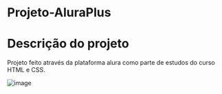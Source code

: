 # Projeto-AluraPlus

<h1> Descrição do projeto </h1>
  Projeto feito através da plataforma alura como parte de estudos do curso HTML e CSS.
  
  
  
  ![image](https://user-images.githubusercontent.com/92121018/224957478-1012d48d-db47-4723-9654-d25110ed652d.png)

